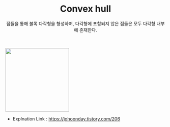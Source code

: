 <div align="center"><h1> Convex hull </h1></div>

<div align="center">점들을 통해 볼록 다각형을 형성하며, 다각형에 포함되지 않은 점들은 모두 다각형 내부에 존재한다.</div>  

<br></br>
<img src="https://img1.daumcdn.net/thumb/R1280x0/?scode=mtistory2&fname=https%3A%2F%2Fblog.kakaocdn.net%2Fdn%2FdBrmDU%2Fbtrxj8FrYnP%2F6AiaWwKAsJFBYYVIgIBqn1%2Fimg.png" width="200" height="200">  
- Explnation Link : https://johoonday.tistory.com/206
